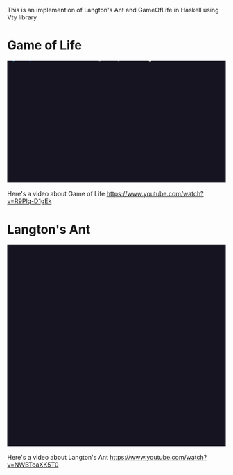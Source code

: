 This is an implemention of Langton's Ant and GameOfLife in Haskell using Vty library

# Game of Life

![Game of life](/images/gol.gif)

Here's a video about Game of Life https://www.youtube.com/watch?v=R9Plq-D1gEk

# Langton's Ant
![Langton's Ant](/images/ant.gif)

Here's a video about Langton's Ant https://www.youtube.com/watch?v=NWBToaXK5T0
